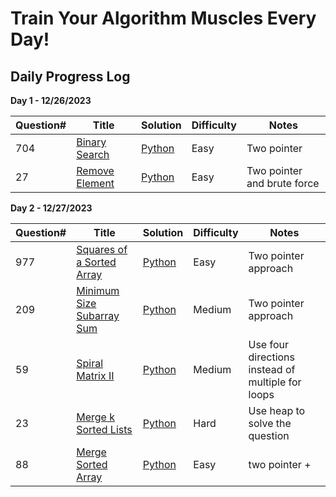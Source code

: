 # Train Your Algorithm Muscles Every Day!

## Daily Progress Log

**Day 1 - 12/26/2023**

| Question# | Title                                           | Solution                                                                                       | Difficulty | Notes                   |
|-----------|-------------------------------------------------|------------------------------------------------------------------------------------------------|------------|-------------------------|
| 704       | [Binary Search](https://leetcode.com/problems/binary-search/description/) | [Python](https://github.com/samuelusc/Algomuscle/tree/main/Arrays) | Easy       | Two pointer             |
| 27        | [Remove Element](https://leetcode.com/problems/remove-element/description/) | [Python](https://github.com/samuelusc/Algomuscle/tree/main/Arrays) | Easy       | Two pointer and brute force |

**Day 2 - 12/27/2023**

| Question# | Title                                           | Solution                                                                                       | Difficulty | Notes                   |
|-----------|-------------------------------------------------|------------------------------------------------------------------------------------------------|------------|-------------------------|
| 977       | [Squares of a Sorted Array](https://github.com/samuelusc/Algomuscle/tree/main/0977-squares-of-a-sorted-array) | [Python](https://github.com/samuelusc/Algomuscle/blob/main/0977-squares-of-a-sorted-array/0977-squares-of-a-sorted-array.py) | Easy       | Two pointer approach    |
| 209       | [Minimum Size Subarray Sum](https://github.com/samuelusc/Algomuscle/tree/main/0209-minimum-size-subarray-sum) | [Python](https://github.com/samuelusc/Algomuscle/blob/main/0209-minimum-size-subarray-sum/0209-minimum-size-subarray-sum.py) | Medium     | Two pointer approach    |
| 59        | [Spiral Matrix II](https://github.com/samuelusc/Algomuscle/tree/main/0059-spiral-matrix-ii) | [Python](https://github.com/samuelusc/Algomuscle/blob/main/0059-spiral-matrix-ii/0059-spiral-matrix-ii.py) | Medium     | Use four directions instead of multiple for loops |
| 23        | [Merge k Sorted Lists](https://github.com/samuelusc/Algomuscle/tree/main/0023-merge-k-sorted-lists) | [Python](https://github.com/samuelusc/Algomuscle/blob/main/0023-merge-k-sorted-lists/0023-merge-k-sorted-lists.py) | Hard    | Use heap to solve the question |
| 88       | [Merge Sorted Array](https://github.com/samuelusc/Algomuscle/tree/main/0088-merge-sorted-array) | [Python](https://github.com/samuelusc/Algomuscle/blob/main/0088-merge-sorted-array/0088-merge-sorted-array.py) | Easy    | two pointer + |

